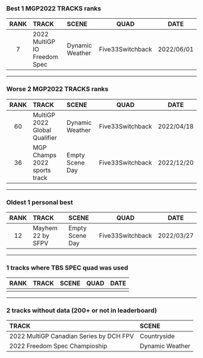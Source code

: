 ### Best 1 MGP2022 TRACKS ranks
|RANK|TRACK|SCENE|QUAD|DATE|
|:---:|:---|:---|:---:|:---:|
|7|2022 MultiGP IO Freedom Spec|Dynamic Weather|Five33Switchback|2022/06/01|
---
### Worse 2 MGP2022 TRACKS ranks
|RANK|TRACK|SCENE|QUAD|DATE|
|:---:|:---|:---|:---:|:---:|
|60|MultiGP 2022 Global Qualifier|Dynamic Weather|Five33Switchback|2022/04/18|
|36|MGP Champs 2022 sports track|Empty Scene Day|Five33Switchback|2022/12/20|
---
### Oldest 1 personal best
|RANK|TRACK|SCENE|QUAD|DATE|
|:---:|:---|:---|:---:|:---:|
|12|Mayhem 22 by SFPV|Empty Scene Day|Five33Switchback|2022/03/27|
---
### 1 tracks where TBS SPEC quad was used
|RANK|TRACK|SCENE|QUAD|DATE|
|:---:|:---|:---|:---:|:---:|
||||||
---
### 2 tracks without data (200+ or not in leaderboard)
|TRACK|SCENE|
|:---|:---|
|2022 MultiGP Canadian Series by DCH FPV|Countryside|
|2022 Freedom Spec Champioship|Dynamic Weather|
